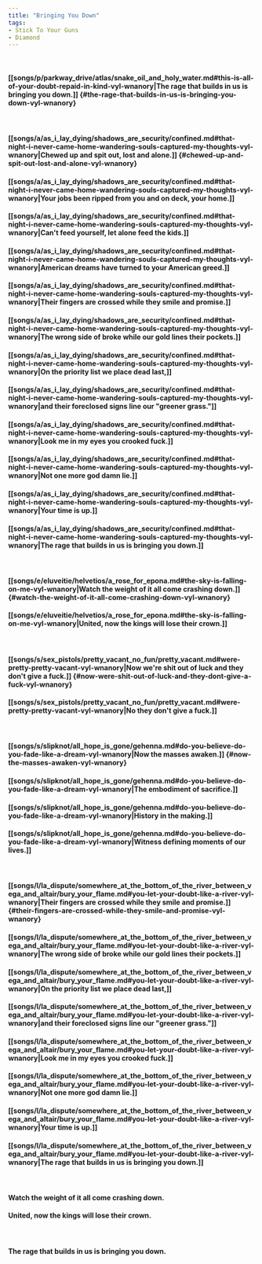 ```yaml
---
title: "Bringing You Down"
tags:
- Stick To Your Guns
- Diamond
---
```

&nbsp;
#### [[songs/p/parkway_drive/atlas/snake_oil_and_holy_water.md#this-is-all-of-your-doubt-repaid-in-kind-vyl-wnanory|The rage that builds in us is bringing you down.]] {#the-rage-that-builds-in-us-is-bringing-you-down-vyl-wnanory}
&nbsp;
#### [[songs/a/as_i_lay_dying/shadows_are_security/confined.md#that-night-i-never-came-home-wandering-souls-captured-my-thoughts-vyl-wnanory|Chewed up and spit out, lost and alone.]] {#chewed-up-and-spit-out-lost-and-alone-vyl-wnanory}
#### [[songs/a/as_i_lay_dying/shadows_are_security/confined.md#that-night-i-never-came-home-wandering-souls-captured-my-thoughts-vyl-wnanory|Your jobs been ripped from you and on deck, your home.]]
#### [[songs/a/as_i_lay_dying/shadows_are_security/confined.md#that-night-i-never-came-home-wandering-souls-captured-my-thoughts-vyl-wnanory|Can't feed yourself, let alone feed the kids.]]
#### [[songs/a/as_i_lay_dying/shadows_are_security/confined.md#that-night-i-never-came-home-wandering-souls-captured-my-thoughts-vyl-wnanory|American dreams have turned to your American greed.]]
#### [[songs/a/as_i_lay_dying/shadows_are_security/confined.md#that-night-i-never-came-home-wandering-souls-captured-my-thoughts-vyl-wnanory|Their fingers are crossed while they smile and promise.]]
#### [[songs/a/as_i_lay_dying/shadows_are_security/confined.md#that-night-i-never-came-home-wandering-souls-captured-my-thoughts-vyl-wnanory|The wrong side of broke while our gold lines their pockets.]]
#### [[songs/a/as_i_lay_dying/shadows_are_security/confined.md#that-night-i-never-came-home-wandering-souls-captured-my-thoughts-vyl-wnanory|On the priority list we place dead last,]]
#### [[songs/a/as_i_lay_dying/shadows_are_security/confined.md#that-night-i-never-came-home-wandering-souls-captured-my-thoughts-vyl-wnanory|and their foreclosed signs line our "greener grass."]]
#### [[songs/a/as_i_lay_dying/shadows_are_security/confined.md#that-night-i-never-came-home-wandering-souls-captured-my-thoughts-vyl-wnanory|Look me in my eyes you crooked fuck.]]
#### [[songs/a/as_i_lay_dying/shadows_are_security/confined.md#that-night-i-never-came-home-wandering-souls-captured-my-thoughts-vyl-wnanory|Not one more god damn lie.]]
#### [[songs/a/as_i_lay_dying/shadows_are_security/confined.md#that-night-i-never-came-home-wandering-souls-captured-my-thoughts-vyl-wnanory|Your time is up.]]
#### [[songs/a/as_i_lay_dying/shadows_are_security/confined.md#that-night-i-never-came-home-wandering-souls-captured-my-thoughts-vyl-wnanory|The rage that builds in us is bringing you down.]]
&nbsp;
#### [[songs/e/eluveitie/helvetios/a_rose_for_epona.md#the-sky-is-falling-on-me-vyl-wnanory|Watch the weight of it all come crashing down.]] {#watch-the-weight-of-it-all-come-crashing-down-vyl-wnanory}
#### [[songs/e/eluveitie/helvetios/a_rose_for_epona.md#the-sky-is-falling-on-me-vyl-wnanory|United, now the kings will lose their crown.]]
&nbsp;
#### [[songs/s/sex_pistols/pretty_vacant_no_fun/pretty_vacant.md#were-pretty-pretty-vacant-vyl-wnanory|Now we're shit out of luck and they don't give a fuck.]] {#now-were-shit-out-of-luck-and-they-dont-give-a-fuck-vyl-wnanory}
#### [[songs/s/sex_pistols/pretty_vacant_no_fun/pretty_vacant.md#were-pretty-pretty-vacant-vyl-wnanory|No they don't give a fuck.]]
&nbsp;
#### [[songs/s/slipknot/all_hope_is_gone/gehenna.md#do-you-believe-do-you-fade-like-a-dream-vyl-wnanory|Now the masses awaken.]] {#now-the-masses-awaken-vyl-wnanory}
#### [[songs/s/slipknot/all_hope_is_gone/gehenna.md#do-you-believe-do-you-fade-like-a-dream-vyl-wnanory|The embodiment of sacrifice.]]
#### [[songs/s/slipknot/all_hope_is_gone/gehenna.md#do-you-believe-do-you-fade-like-a-dream-vyl-wnanory|History in the making.]]
#### [[songs/s/slipknot/all_hope_is_gone/gehenna.md#do-you-believe-do-you-fade-like-a-dream-vyl-wnanory|Witness defining moments of our lives.]]
&nbsp;
#### [[songs/l/la_dispute/somewhere_at_the_bottom_of_the_river_between_vega_and_altair/bury_your_flame.md#you-let-your-doubt-like-a-river-vyl-wnanory|Their fingers are crossed while they smile and promise.]] {#their-fingers-are-crossed-while-they-smile-and-promise-vyl-wnanory}
#### [[songs/l/la_dispute/somewhere_at_the_bottom_of_the_river_between_vega_and_altair/bury_your_flame.md#you-let-your-doubt-like-a-river-vyl-wnanory|The wrong side of broke while our gold lines their pockets.]]
#### [[songs/l/la_dispute/somewhere_at_the_bottom_of_the_river_between_vega_and_altair/bury_your_flame.md#you-let-your-doubt-like-a-river-vyl-wnanory|On the priority list we place dead last,]]
#### [[songs/l/la_dispute/somewhere_at_the_bottom_of_the_river_between_vega_and_altair/bury_your_flame.md#you-let-your-doubt-like-a-river-vyl-wnanory|and their foreclosed signs line our "greener grass."]]
#### [[songs/l/la_dispute/somewhere_at_the_bottom_of_the_river_between_vega_and_altair/bury_your_flame.md#you-let-your-doubt-like-a-river-vyl-wnanory|Look me in my eyes you crooked fuck.]]
#### [[songs/l/la_dispute/somewhere_at_the_bottom_of_the_river_between_vega_and_altair/bury_your_flame.md#you-let-your-doubt-like-a-river-vyl-wnanory|Not one more god damn lie.]]
#### [[songs/l/la_dispute/somewhere_at_the_bottom_of_the_river_between_vega_and_altair/bury_your_flame.md#you-let-your-doubt-like-a-river-vyl-wnanory|Your time is up.]]
#### [[songs/l/la_dispute/somewhere_at_the_bottom_of_the_river_between_vega_and_altair/bury_your_flame.md#you-let-your-doubt-like-a-river-vyl-wnanory|The rage that builds in us is bringing you down.]]
&nbsp;
#### Watch the weight of it all come crashing down.
#### United, now the kings will lose their crown.
&nbsp;
#### The rage that builds in us is bringing you down.
